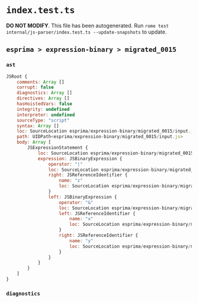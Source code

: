 # `index.test.ts`

**DO NOT MODIFY**. This file has been autogenerated. Run `rome test internal/js-parser/index.test.ts --update-snapshots` to update.

## `esprima > expression-binary > migrated_0015`

### `ast`

```javascript
JSRoot {
	comments: Array []
	corrupt: false
	diagnostics: Array []
	directives: Array []
	hasHoistedVars: false
	integrity: undefined
	interpreter: undefined
	sourceType: "script"
	syntax: Array []
	loc: SourceLocation esprima/expression-binary/migrated_0015/input.js 1:0-2:0
	path: UIDPath<esprima/expression-binary/migrated_0015/input.js>
	body: Array [
		JSExpressionStatement {
			loc: SourceLocation esprima/expression-binary/migrated_0015/input.js 1:0-1:9
			expression: JSBinaryExpression {
				operator: "|"
				loc: SourceLocation esprima/expression-binary/migrated_0015/input.js 1:0-1:9
				right: JSReferenceIdentifier {
					name: "z"
					loc: SourceLocation esprima/expression-binary/migrated_0015/input.js 1:8-1:9 (z)
				}
				left: JSBinaryExpression {
					operator: "&"
					loc: SourceLocation esprima/expression-binary/migrated_0015/input.js 1:0-1:5
					left: JSReferenceIdentifier {
						name: "x"
						loc: SourceLocation esprima/expression-binary/migrated_0015/input.js 1:0-1:1 (x)
					}
					right: JSReferenceIdentifier {
						name: "y"
						loc: SourceLocation esprima/expression-binary/migrated_0015/input.js 1:4-1:5 (y)
					}
				}
			}
		}
	]
}
```

### `diagnostics`

```

```

